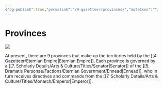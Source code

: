 ```yaml
---
{"dg-publish":true,"permalink":"/4-gazetteer/provinces/","noteIcon":""}
---
```


# Provinces

![](https://i.imgur.com/i3g5nib.png)

At present, there are 9 provinces that make up the territories held by the [[4. Gazetteer/Eternian Empire\|Eternian Empire]]. Each province is governed by a [[7. Scholarly Details/Arts & Culture/Titles/Senator\|Senator]] of the [[5. Dramatis Personae/Factions/Eternian Government/Ennead\|Ennead]], who in turn receives directives and commands from the [[7. Scholarly Details/Arts & Culture/Titles/Monarch/Emperor\|Emperor]]. 




